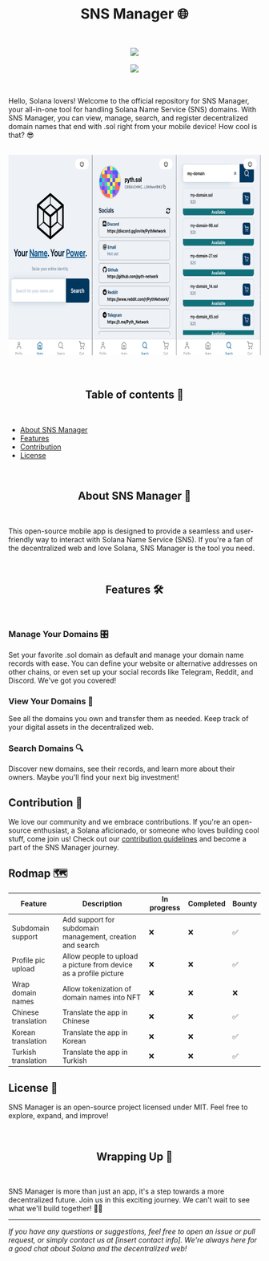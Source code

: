 <h1 align="center">SNS Manager 🌐</h1>
<br />

<p align="center">
<img width="250" src="https://i.imgur.com/nn7LMNV.png"/>
</p>

<p align="center">
<a href="https://twitter.com/bonfida">
<img src="https://img.shields.io/twitter/url?label=Bonfida&style=social&url=https%3A%2F%2Ftwitter.com%2Fbonfida">
</a>
</p>

<br />

Hello, Solana lovers! Welcome to the official repository for SNS Manager, your all-in-one tool for handling Solana Name Service (SNS) domains. With SNS Manager, you can view, manage, search, and register decentralized domain names that end with .sol right from your mobile device! How cool is that? 😎

<br />
<center>
<img height="400px" src="./assets/illustration.png" />
</center>
<br />

<br />
<h2 align="center">Table of contents 📝</h2>
<br />

- [About SNS Manager](#about-sns-manager)
- [Features](#features)
- [Contribution](#contribution)
- [License](#license)

<br />
<h2 align="center">About SNS Manager 🚀</h2>
<br />

This open-source mobile app is designed to provide a seamless and user-friendly way to interact with Solana Name Service (SNS). If you're a fan of the decentralized web and love Solana, SNS Manager is the tool you need.

<br />
<h2 align="center">Features 🛠️</h2>
<br />

### Manage Your Domains 🎛️

Set your favorite .sol domain as default and manage your domain name records with ease. You can define your website or alternative addresses on other chains, or even set up your social records like Telegram, Reddit, and Discord. We've got you covered!

### View Your Domains 👀

See all the domains you own and transfer them as needed. Keep track of your digital assets in the decentralized web.

### Search Domains 🔍

Discover new domains, see their records, and learn more about their owners. Maybe you'll find your next big investment!

## Contribution 🤝

We love our community and we embrace contributions. If you're an open-source enthusiast, a Solana aficionado, or someone who loves building cool stuff, come join us! Check out our [contribution guidelines](CONTRIBUTING.md) and become a part of the SNS Manager journey.

## Rodmap 🗺️

| Feature             | Description                                                       | In progress | Completed | Bounty |
| ------------------- | ----------------------------------------------------------------- | ----------- | --------- | ------ |
| Subdomain support   | Add support for subdomain management, creation and search         | ❌          | ❌        | ✅     |
| Profile pic upload  | Allow people to upload a picture from device as a profile picture | ❌          | ❌        | ✅     |
| Wrap domain names   | Allow tokenization of domain names into NFT                       | ❌          | ❌        | ❌     |
| Chinese translation | Translate the app in Chinese                                      | ❌          | ❌        | ✅     |
| Korean translation  | Translate the app in Korean                                       | ❌          | ❌        | ✅     |
| Turkish translation | Translate the app in Turkish                                      | ❌          | ❌        | ✅     |

## License 📄

SNS Manager is an open-source project licensed under MIT. Feel free to explore, expand, and improve!

<br />
<h2 align="center">Wrapping Up 🎁</h2>
<br />

SNS Manager is more than just an app, it's a step towards a more decentralized future. Join us in this exciting journey. We can't wait to see what we'll build together! 🚀🌐

<hr>

_If you have any questions or suggestions, feel free to open an issue or pull request, or simply contact us at [insert contact info]. We're always here for a good chat about Solana and the decentralized web!_
